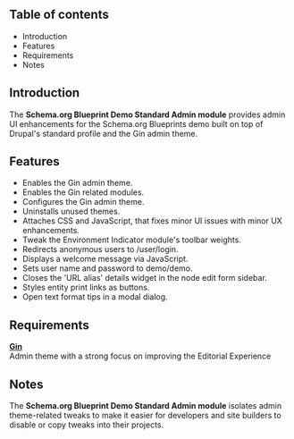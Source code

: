 Table of contents
-----------------

* Introduction
* Features
* Requirements
* Notes


Introduction
------------

The **Schema.org Blueprint Demo Standard Admin module** provides admin UI
enhancements for the Schema.org Blueprints demo built on top of Drupal's
standard profile and the Gin admin theme.


Features
--------

- Enables the Gin admin theme.
- Enables the Gin related modules.
- Configures the Gin admin theme.
- Uninstalls unused themes.
- Attaches CSS and JavaScript, that fixes minor UI issues with minor
  UX enhancements.
- Tweak the Environment Indicator module's toolbar weights.
- Redirects anonymous users to /user/login.
- Displays a welcome message via JavaScript.
- Sets user name and password to demo/demo.
- Closes the 'URL alias' details widget in the node edit form  sidebar.
- Styles entity print links as buttons.
- Open text format tips in a modal dialog.


Requirements
------------

**[Gin](https://www.drupal.org/project/gin)**    
Admin theme with a strong focus on improving the Editorial Experience


Notes
-----

The **Schema.org Blueprint Demo Standard Admin module** isolates
admin theme-related tweaks to make it easier for developers and site builders
to disable or copy tweaks into their projects.
